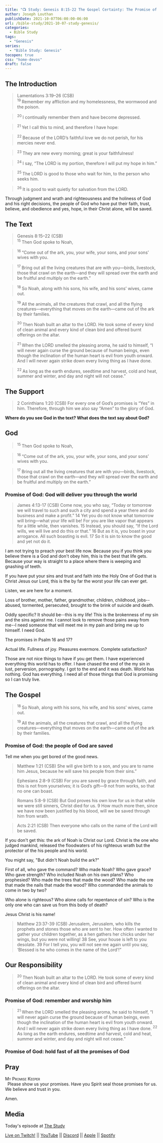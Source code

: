 ```yaml
---
title: "📺 Study: Genesis 8:15-22 The Gospel Certainty: The Promise of God"
author: Joseph Louthan
publishDate: 2021-10-07T06:00:00-06:00
url: /bible-study/2021-10-07-study-genesis/
categories:
  - Bible Study
tags:
  - "Genesis"
series:
  - "Bible Study: Genesis"
tocopen: true
css: "home-devos"
draft: false
---
```

## The Introduction

>Lamentations 3:19–26 (CSB)  
><sup> 19 </sup> Remember my affliction and my homelessness, the wormwood and the poison. 

><sup> 20 </sup> I continually remember them and have become depressed. 

><sup> 21 </sup> Yet I call this to mind, and therefore I have hope: 

><sup> 22 </sup> Because of the LORD’s faithful love we do not perish, for his mercies never end. 

><sup> 23 </sup> They are new every morning; great is your faithfulness! 

><sup> 24 </sup> I say, “The LORD is my portion, therefore I will put my hope in him.” 

><sup> 25 </sup> The LORD is good to those who wait for him, to the person who seeks him. 

><sup> 26 </sup> It is good to wait quietly for salvation from the LORD.

Through judgment and wrath and righteousness and the holiness of God and his right decisions, the people of God who have put their faith, trust, believe, and obedience and yes, hope, in their Christ alone, will be saved.

## The Text

>Genesis 8:15–22 (CSB)  
><sup> 15 </sup> Then God spoke to Noah, 

><sup> 16 </sup> “Come out of the ark, you, your wife, your sons, and your sons’ wives with you. 

><sup> 17 </sup> Bring out all the living creatures that are with you—birds, livestock, those that crawl on the earth—and they will spread over the earth and be fruitful and multiply on the earth.” 

><sup> 18 </sup> So Noah, along with his sons, his wife, and his sons’ wives, came out. 

><sup> 19 </sup> All the animals, all the creatures that crawl, and all the flying creatures—everything that moves on the earth—came out of the ark by their families. 

><sup> 20 </sup> Then Noah built an altar to the LORD. He took some of every kind of clean animal and every kind of clean bird and offered burnt offerings on the altar. 

><sup> 21 </sup> When the LORD smelled the pleasing aroma, he said to himself, “I will never again curse the ground because of human beings, even though the inclination of the human heart is evil from youth onward. And I will never again strike down every living thing as I have done. 

><sup> 22 </sup> As long as the earth endures, seedtime and harvest, cold and heat, summer and winter, and day and night will not cease.”

## The Support

>2 Corinthians 1:20 (CSB) For every one of God’s promises is “Yes” in him. Therefore, through him we also say “Amen” to the glory of God.

<div style="page-break-after: always;"></div>

**Where do you see God in the text? What does the text say about God?**

## God

><sup> 15 </sup> Then God spoke to Noah, 

><sup> 16 </sup> “Come out of the ark, you, your wife, your sons, and your sons’ wives with you. 

><sup> 17 </sup> Bring out all the living creatures that are with you—birds, livestock, those that crawl on the earth—and they will spread over the earth and be fruitful and multiply on the earth.” 

### Promise of God: God will deliver you through the world

>James 4:13-17 (CSB) Come now, you who say, “Today or tomorrow we will travel to such and such a city and spend a year there and do business and make a profit.” 14 Yet you do not know what tomorrow will bring—what your life will be! For you are like vapor that appears for a little while, then vanishes. 15 Instead, you should say, “If the Lord wills, we will live and do this or that.” 16 But as it is, you boast in your arrogance. All such boasting is evil. 17 So it is sin to know the good and yet not do it.

I am not trying to preach your best life now. Because you if you think you believe there is a God and don't obey him, this is the best that life gets. Because your way is straight to a place where there is weeping and gnashing of teeth.

If you have put your sins and trust and faith into the Holy One of God that is Christ Jesus our Lord, this is the by far the worst your life can ever get.

Listen, we are here for a moment.

Loss of brother, mother, father, grandmother, children, childhood, jobs--abused, tormented, persecuted, brought to the brink of suicide and death.

Oddly specific? It should be--this is my life! This is the brokenness of my sin and the sins against me. I cannot look to remove those pains away from me--I need someone that will meet me in my pain and bring me up to himself. I need God.

The promises in Psalm 16 and 17?

Actual life. Fullness of joy. Pleasures evermore. Complete satisfaction?

Those are not nice things to have if you get them. I have experienced everything this world has to offer. I have chased the end of the my sin in lust, perversion, pornography. I got to the end and it was death. World has nothing. God has everything. I need all of those things that God is promising so I can truly live.

## The Gospel

><sup> 18 </sup> So Noah, along with his sons, his wife, and his sons’ wives, came out. 

><sup> 19 </sup> All the animals, all the creatures that crawl, and all the flying creatures—everything that moves on the earth—came out of the ark by their families. 

### Promise of God: the people of God are saved

Tell me when you get bored of the good news.

>Matthew 1:21 (CSB) She will give birth to a son, and you are to name him Jesus, because he will save his people from their sins.”

>Ephesians 2:8-9 (CSB) For you are saved by grace through faith, and this is not from yourselves; it is God’s gift—9 not from works, so that no one can boast.

>Romans 5:8-9 (CSB) But God proves his own love for us in that while we were still sinners, Christ died for us. 9 How much more then, since we have now been justified by his blood, will we be saved through him from wrath.

>Acts 2:21 (CSB) Then everyone who calls on the name of the Lord will be saved.

If you don't get this: the ark of Noah is Christ our Lord. Christ is the one who judged mankind, released the floodwaters of his righteous wrath but the protector of the his people and his world.

You might say, "But didn't Noah build the ark?"

First of all, who gave the command? Who made Noah? Who gave grace? Who gave strength? Who included Noah on his own plans? Who prophesied? Who made the trees that made the wood? Who made the ore that made the nails that made the wood? Who commanded the animals to come in two by two?

Who alone is righteous? Who alone calls for repentance of sin? Who is the only one who can save us from this body of death?

Jesus Christ is his name!

>Matthew 23:37-39 (CSB) Jerusalem, Jerusalem, who kills the prophets and stones those who are sent to her. How often I wanted to gather your children together, as a hen gathers her chicks under her wings, but you were not willing! 38 See, your house is left to you desolate. 39 For I tell you, you will not see me again until you say, ‘Blessed is he who comes in the name of the Lord’!”

## Our Responsibility

><sup> 20 </sup> Then Noah built an altar to the LORD. He took some of every kind of clean animal and every kind of clean bird and offered burnt offerings on the altar. 

### Promise of God: remember and worship him

><sup> 21 </sup> When the LORD smelled the pleasing aroma, he said to himself, “I will never again curse the ground because of human beings, even though the inclination of the human heart is evil from youth onward. And I will never again strike down every living thing as I have done. <sup> 22 </sup> As long as the earth endures, seedtime and harvest, cold and heat, summer and winter, and day and night will not cease.”

### Promise of God: hold fast of all the promises of God


## Pray

<div style="font-variant: small-caps;">
My Promise Keeper
</div>
&nbsp;
Please show us your promises. Have you Spirit seal those promises for us. We believe and trust in you.

Amen.

## Media

Today's episode at [The Study](http://study.theologic.us/podcast/study-genesis-815-22-the-gospel-certainty-the-promise-of-god)

[Live on Twitch!](http://twitch.theologic.us) || [YouTube](http://youtube.theologic.us) || [Discord](http://discord.theologic.us) || [Apple](https://podcasts.apple.com/us/podcast/the-study/id1557102127) || [Spotify](https://open.spotify.com/show/0Xs5qsNvWePyRqcmtOTPkR)

